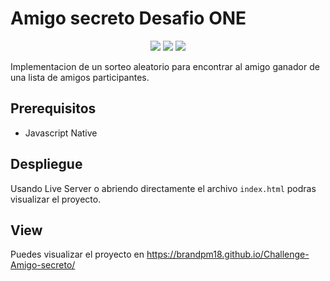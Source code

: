 # Amigo secreto Desafio ONE

<p align="center">
    <a alt="Backers on Open Collective">
        <img src="https://img.shields.io/badge/release_date-sept_2025-green" />
    <a alt="Backers on Open Collective">
        <img src="https://img.shields.io/badge/alura-latam-blue" />
    </a>
    </a>
        <a alt="Backers on Open Collective">
        <img src="https://img.shields.io/badge/ONE-ORACLE-red" />
    </a>
<p>


Implementacion de un sorteo aleatorio para encontrar al amigo ganador de una lista de amigos participantes.

## Prerequisitos
- Javascript Native

## Despliegue

Usando Live Server o abriendo directamente el archivo `index.html` podras visualizar el proyecto.

## View
Puedes visualizar el proyecto en 
https://brandpm18.github.io/Challenge-Amigo-secreto/
